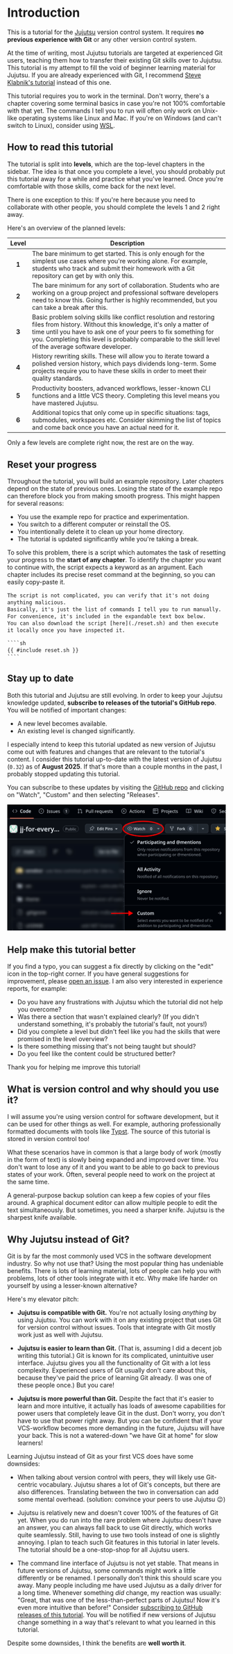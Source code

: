 # Introduction

This is a tutorial for the [Jujutsu](https://github.com/jj-vcs/jj) version control system.
It requires **no previous experience with Git** or any other version control system.

At the time of writing, most Jujutsu tutorials are targeted at experienced Git users, teaching them how to transfer their existing Git skills over to Jujutsu.
This tutorial is my attempt to fill the void of beginner learning material for Jujutsu.
If you are already experienced with Git, I recommend [Steve Klabnik's tutorial](https://steveklabnik.github.io/jujutsu-tutorial) instead of this one.

This tutorial requires you to work in the terminal.
Don't worry, there's a chapter covering some terminal basics in case you're not 100% comfortable with that yet.
The commands I tell you to run will often only work on Unix-like operating systems like Linux and Mac.
If you're on Windows (and can't switch to Linux), consider using [WSL](https://learn.microsoft.com/en-us/windows/wsl/install).

## How to read this tutorial

The tutorial is split into **levels**, which are the top-level chapters in the sidebar.
The idea is that once you complete a level, you should probably put this tutorial away for a while and practice what you've learned.
Once you're comfortable with those skills, come back for the next level.

There is one exception to this:
If you're here because you need to collaborate with other people, you should complete the levels 1 and 2 right away.

Here's an overview of the planned levels:

| Level | Description |
| :-: | --- |
| **1** | The bare minimum to get started. This is only enough for the simplest use cases where you're working alone. For example, students who track and submit their homework with a Git repository can get by with only this. |
| **2** | The bare minimum for any sort of collaboration. Students who are working on a group project and professional software developers need to know this. Going further is highly recommended, but you can take a break after this. |
| **3** | Basic problem solving skills like conflict resolution and restoring files from history. Without this knowledge, it's only a matter of time until you have to ask one of your peers to fix something for you. Completing this level is probably comparable to the skill level of the average software developer. |
| **4** | History rewriting skills. These will allow you to iterate toward a polished version history, which pays dividends long-term. Some projects require you to have these skills in order to meet their quality standards. |
| **5** | Productivity boosters, advanced workflows, lesser-known CLI functions and a little VCS theory. Completing this level means you have mastered Jujutsu. |
| **6** | Additional topics that only come up in specific situations: tags, submodules, workspaces etc. Consider skimming the list of topics and come back once you have an actual need for it. |

Only a few levels are complete right now, the rest are on the way.

## Reset your progress

Throughout the tutorial, you will build an example repository.
Later chapters depend on the state of previous ones.
Losing the state of the example repo can therefore block you from making smooth progress.
This might happen for several reasons:
- You use the example repo for practice and experimentation.
- You switch to a different computer or reinstall the OS.
- You intentionally delete it to clean up your home directory.
- The tutorial is updated significantly while you're taking a break.

To solve this problem, there is a script which automates the task of resetting your progress to the **start of any chapter**.
To identify the chapter you want to continue with, the script expects a keyword as an argument.
Each chapter includes its precise reset command at the beginning, so you can easily copy-paste it.

```admonish info title="Always be careful when executing scripts from the internet!"
The script is not complicated, you can verify that it's not doing anything malicious.
Basically, it's just the list of commands I tell you to run manually.
For convenience, it's included in the expandable text box below.
You can also download the script [here](./reset.sh) and then execute it locally once you have inspected it.
```

`````admonish note title="Source of reset script" collapsible=true
````sh
{{ #include reset.sh }}
````
`````

## Stay up to date

Both this tutorial and Jujutsu are still evolving.
In order to keep your Jujutsu knowledge updated, **subscribe to releases of the tutorial's GitHub repo**.
You will be notified of important changes:
- A new level becomes available.
- An existing level is changed significantly.

I especially intend to keep this tutorial updated as new version of Jujutsu come out with features and changes that are relevant to the tutorial's content.
I consider this tutorial up-to-date with the latest version of Jujutsu (`0.32`) as of **August 2025**.
If that's more than a couple months in the past, I probably stopped updating this tutorial.

You can subscribe to these updates by visiting the [GitHub repo](https://github.com/jj-for-everyone/jj-for-everyone.github.io) and clicking on "Watch", "Custom" and then selecting "Releases".

![screenshot of how to subscribe to release announcements](./watch_releases.png)

## Help make this tutorial better

If you find a typo, you can suggest a fix directly by clicking on the "edit" icon in the top-right corner.
If you have general suggestions for improvement, please [open an issue](https://github.com/jj-for-everyone/jj-for-everyone.github.io/issues/new).
I am also very interested in experience reports, for example:
- Do you have any frustrations with Jujutsu which the tutorial did not help you overcome?
- Was there a section that wasn't explained clearly?
  (If you didn't understand something, it's probably the tutorial's fault, not yours!)
- Did you complete a level but didn't feel like you had the skills that were promised in the level overview?
- Is there something missing that's not being taught but should?
- Do you feel like the content could be structured better?

Thank you for helping me improve this tutorial!

## What is version control and why should you use it?

I will assume you're using version control for software development, but it can be used for other things as well.
For example, authoring professionally formatted documents with tools like [Typst](https://typst.app/).
The source of this tutorial is stored in version control too!

What these scenarios have in common is that a large body of work (mostly in the form of text) is slowly being expanded and improved over time.
You don't want to lose any of it and you want to be able to go back to previous states of your work.
Often, several people need to work on the project at the same time.

A general-purpose backup solution can keep a few copies of your files around.
A graphical document editor can allow multiple people to edit the text simultaneously.
But sometimes, you need a sharper knife.
Jujutsu is the sharpest knife available.

## Why Jujutsu instead of Git?

Git is by far the most commonly used VCS in the software development industry.
So why not use that?
Using the most popular thing has undeniable benefits.
There is lots of learning material, lots of people can help you with problems, lots of other tools integrate with it etc.
Why make life harder on yourself by using a lesser-known alternative?

Here's my elevator pitch:
- **Jujutsu is compatible with Git.**
  You're not actually losing _anything_ by using Jujutsu.
  You can work with it on any existing project that uses Git for version control without issues.
  Tools that integrate with Git mostly work just as well with Jujutsu.

- **Jujutsu is easier to learn than Git.**
  (That is, assuming I did a decent job writing this tutorial.)
  Git is known for its complicated, unintuitive user interface.
  Jujutsu gives you all the functionality of Git with a lot less complexity.
  Experienced users of Git usually don't care about this, because they've paid the price of learning Git already.
  (I was one of these people once.)
  But you care!

- **Jujutsu is more powerful than Git.**
  Despite the fact that it's easier to learn and more intuitive, it actually has loads of awesome capabilities for power users that completely leave Git in the dust.
  Don't worry, you don't have to use that power right away.
  But you can be confident that if your VCS-workflow becomes more demanding in the future, Jujutsu will have your back.
  This is not a watered-down "we have Git at home" for slow learners!

Learning Jujutsu instead of Git as your first VCS does have some downsides:

- When talking about version control with peers, they will likely use Git-centric vocabulary.
  Jujutsu shares a lot of Git's concepts, but there are also differences.
  Translating between the two in conversation can add some mental overhead.
  (solution: convince your peers to use Jujutsu 😉)

- Jujutsu is relatively new and doesn't cover 100% of the features of Git yet.
  When you do run into the rare problem where Jujutsu doesn't have an answer, you can always fall back to use Git directly, which works quite seamlessly.
  Still, having to use two tools instead of one is slightly annoying.
  I plan to teach such Git features in this tutorial in later levels.
  The tutorial should be a one-stop-shop for all Jujutsu users.

- The command line interface of Jujutsu is not yet stable.
  That means in future versions of Jujutsu, some commands might work a little differently or be renamed.
  I personally don't think this should scare you away.
  Many people including me have used Jujutsu as a daily driver for a long time.
  Whenever something _did_ change, my reaction was usually:
  "Great, that was one of the less-than-perfect parts of Jujutsu! Now it's even more intuitive than before!"
  Consider [subscribing to GitHub releases of this tutorial](#stay-up-to-date).
  You will be notified if new versions of Jujutsu change something in a way that's relevant to what you learned in this tutorial.

Despite some downsides, I think the benefits are **well worth it**.
